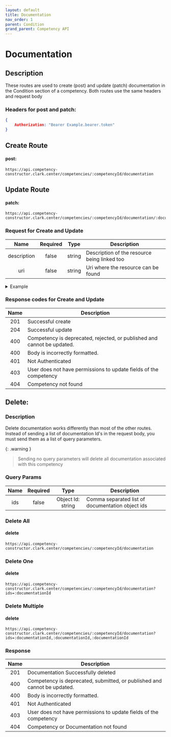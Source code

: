 ```yaml
---
layout: default
title: Documentation
nav_order: 1
parent: Condition
grand_parent: Competency API
---
```

# Documentation

## Description
These routes are used to create (post) and update (patch) documentation in the Condition section of a competency. Both routes use the same headers and request body

### Headers for post and patch:
```json
{
    Authorization: "Bearer Example.bearer.token"
}
```

## Create Route

#### post:
```http
https://api.competency-constructor.clark.center/competencies/:competencyId/documentation
```

## Update Route

#### patch:
```http
https://api.competency-constructor.clark.center/competencies/:competencyId/documentation/:documentationId
```

### Request for Create and Update

| Name | Required | Type | Description |
|:----:|:-----:|:----:|-----|
| description | false | string | Description of the resource being linked too |
| uri | false | string | Uri where the resource can be found |

<details closed markdown="block">
  <summary>
    Example
  </summary>

### Example Http request body for Create and Update
```json
{
    body: {
        description: "This is an example of a website.",
        uri: "https://www.example.com"
    }
}
```

### Example Curl request
```bash
curl -X PATCH \
  -H "Content-Type: application/json" \
  -H "Authorization": "Bearer Example.bearer.token" \
  -d '{ description: "This is an example of a website.", uri: "https://www.example.com" }' \
  -L "https://api.competency-constructor.clark.center/competencies/6112745b84804cf5833aa94c/documentation"
```

</details>

### Response codes for Create and Update

| Name | Description |
|:----:|----|
| 201 | Successful create |
| 204 | Successful update |
| 400 | Competency is deprecated, rejected, or published and cannot be updated. |
| 400 | Body is incorrectly formatted. |
| 401 | Not Authenticated  |
| 403 | User does not have permissions to update fields of the competency |
| 404 | Competency not found |


## Delete:

### Description
Delete documentation works differently than most of the other routes. Instead of sending a list of documentation Id's in the request body, you must send them as a list of query parameters.

{: .warning }
>Sending no query parameters will delete all documentation associated with this competency

### Query Params

| Name | Required | Type | Description |
|:----:|:-----:|:----:|-----|
| ids| false | Object Id: string | Comma separated list of documentation object ids |


### Delete All
#### delete
```http
https://api.competency-constructor.clark.center/competencies/:competencyId/documentation
```

### Delete One
#### delete
```http
https://api.competency-constructor.clark.center/competencies/:competencyId/documentation?ids=:documentationId
```

### Delete Multiple
#### delete
```http
https://api.competency-constructor.clark.center/competencies/:competencyId/documentation?ids=:documentationId,:documentationId,:documentationId
```

### Response

| Name | Description |
|:----:|----|
| 201 | Documentation Successfully deleted |
| 400 | Competency is deprecated, submitted, or published and cannot be updated. |
| 400 | Body is incorrectly formatted. |
| 401 | Not Authenticated  |
| 403 | User does not have permissions to update fields of the competency |
| 404 | Competency or Documentation not found |
